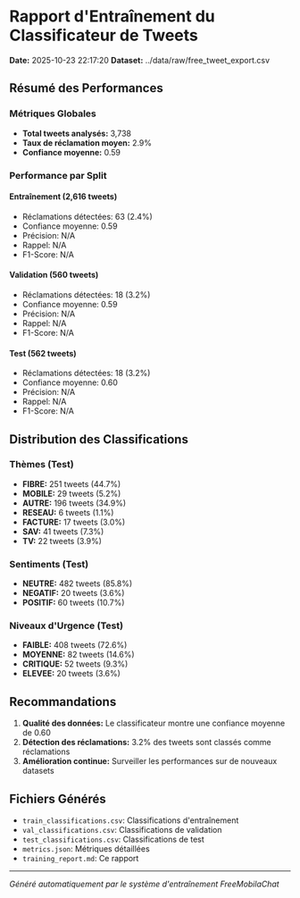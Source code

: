 
# Rapport d'Entraînement du Classificateur de Tweets

**Date:** 2025-10-23 22:17:20
**Dataset:** ../data/raw/free_tweet_export.csv

## Résumé des Performances

### Métriques Globales
- **Total tweets analysés:** 3,738
- **Taux de réclamation moyen:** 2.9%
- **Confiance moyenne:** 0.59

### Performance par Split

#### Entraînement (2,616 tweets)
- Réclamations détectées: 63 (2.4%)
- Confiance moyenne: 0.59
- Précision: N/A
- Rappel: N/A
- F1-Score: N/A

#### Validation (560 tweets)
- Réclamations détectées: 18 (3.2%)
- Confiance moyenne: 0.59
- Précision: N/A
- Rappel: N/A
- F1-Score: N/A

#### Test (562 tweets)
- Réclamations détectées: 18 (3.2%)
- Confiance moyenne: 0.60
- Précision: N/A
- Rappel: N/A
- F1-Score: N/A

## Distribution des Classifications

### Thèmes (Test)
- **FIBRE:** 251 tweets (44.7%)
- **MOBILE:** 29 tweets (5.2%)
- **AUTRE:** 196 tweets (34.9%)
- **RESEAU:** 6 tweets (1.1%)
- **FACTURE:** 17 tweets (3.0%)
- **SAV:** 41 tweets (7.3%)
- **TV:** 22 tweets (3.9%)

### Sentiments (Test)
- **NEUTRE:** 482 tweets (85.8%)
- **NEGATIF:** 20 tweets (3.6%)
- **POSITIF:** 60 tweets (10.7%)

### Niveaux d'Urgence (Test)
- **FAIBLE:** 408 tweets (72.6%)
- **MOYENNE:** 82 tweets (14.6%)
- **CRITIQUE:** 52 tweets (9.3%)
- **ELEVEE:** 20 tweets (3.6%)

## Recommandations

1. **Qualité des données:** Le classificateur montre une confiance moyenne de 0.60
2. **Détection des réclamations:** 3.2% des tweets sont classés comme réclamations
3. **Amélioration continue:** Surveiller les performances sur de nouveaux datasets

## Fichiers Générés

- `train_classifications.csv`: Classifications d'entraînement
- `val_classifications.csv`: Classifications de validation  
- `test_classifications.csv`: Classifications de test
- `metrics.json`: Métriques détaillées
- `training_report.md`: Ce rapport

---
*Généré automatiquement par le système d'entraînement FreeMobilaChat*
